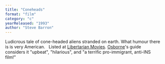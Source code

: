 ```yaml
---
title: "Coneheads"
format: "film"
category: "c"
yearReleased: "1993"
author: "Steve Barron"
---
```

Ludicrous tale of cone-headed aliens stranded on earth.  What humour there is is very American.
 
Listed at <a href="http://libertarianmovies.net/C/Coneheads-1993-.html">Libertarian Movies</a>. <a href="biblio.htm#Osborne">Osborne</a>'s guide considers it "upbeat",  "hilarious", and "a terrific pro-immigrant, anti-INS film!"